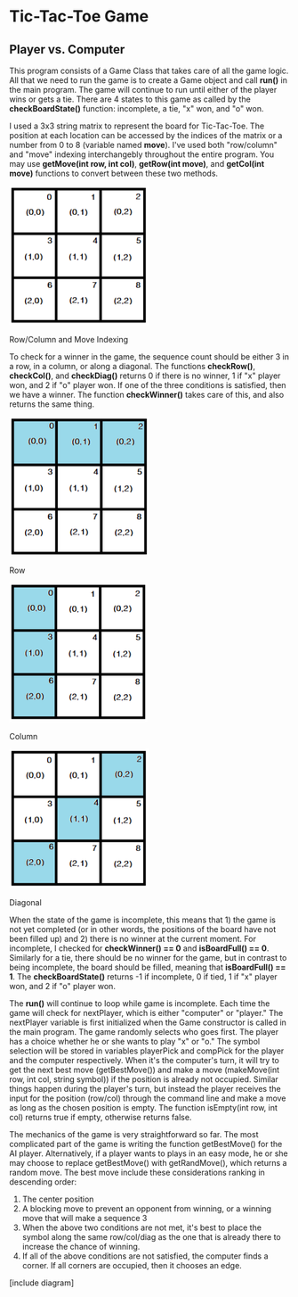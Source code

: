 <!-- link to main stylesheet -->
<link rel="stylesheet" type="text/css" href="/style.css">

<h1> Tic-Tac-Toe Game </h1>
<h2> Player vs. Computer </h2>

This program consists of a Game Class that takes care of all the game logic. All that we need to run the game is to create a Game object and call <strong>run()</strong> in the main program. The game will continue to run until either of the player wins or gets a tie. There are 4 states to this game as called by the <strong>checkBoardState()</strong> function: incomplete, a tie, "x" won, and "o" won. 

I used a 3x3 string matrix to represent the board for Tic-Tac-Toe. The position at each location can be accessed by the indices of the matrix or a number from 0 to 8 (variable named <strong>move</strong>). I've used both "row/column" and "move" indexing interchangebly throughout the entire program. You may use <strong>getMove(int row, int col)</strong>, <strong>getRow(int move)</strong>, and <strong>getCol(int move)</strong> functions to convert between these two methods. 

<div class="center">
	<img src="/tic_tac_toe_game/images/tic-tac-toe-1.png" alt="" height="250"><br>
  <p class="caption">Row/Column and Move Indexing</p>
</div>

To check for a winner in the game, the sequence count should be either 3 in a row, in a column, or along a diagonal. The functions <strong>checkRow()</strong>, <strong>checkCol()</strong>, and <strong>checkDiag()</strong> returns 0 if there is no winner, 1 if "x" player won, and 2 if "o" player won. If one of the three conditions is satisfied, then we have a winner. The function <strong>checkWinner()</strong> takes care of this, and also returns the same thing.

<div class="row">
					<div class="column-three center">
						<img src="/tic_tac_toe_game/images/tic-tac-toe-3.png" alt="" height="250"><br>
						<p class="caption">Row</p>
				  </div>
				  <div class="column-three center">
				    		<img src="/tic_tac_toe_game/images/tic-tac-toe-4.png" alt="" height="250"><br>
						<p class="caption">Column</p>
				  </div>
				  <div class="column-three center">
				    		<img src="/tic_tac_toe_game/images/tic-tac-toe-2.png" alt="" height="250"><br>
						<p class="caption">Diagonal</p>
				  </div>
</div>

When the state of the game is incomplete, this means that 1) the game is not yet completed (or in other words, the positions of the board have not been filled up) and 2) there is no winner at the current moment. For incomplete, I checked for <strong>checkWinner() == 0</strong> and <strong>isBoardFull() == 0</strong>. Similarly for a tie, there should be no winner for the game, but in contrast to being incomplete, the board should be filled, meaning that <strong>isBoardFull() == 1</strong>. The <strong>checkBoardState()</strong> returns -1 if incomplete, 0 if tied, 1 if "x" player won, and 2 if "o" player won.

The <strong>run()</strong> will continue to loop while game is incomplete. Each time the game will check for nextPlayer, which is either "computer" or "player." The nextPlayer variable is first initialized when the Game constructor is called in the main program. The game randomly selects who goes first. The player has a choice whether he or she wants to play "x" or "o." The symbol selection will be stored in variables playerPick and compPick for the player and the computer respectively. When it's the computer's turn, it will try to get the next best move (getBestMove()) and make a move (makeMove(int row, int col, string symbol)) if the position is already not occupied. Similar things happen during the player's turn, but instead the player receives the input for the position (row/col) through the command line and make a move as long as the chosen position is empty. The function isEmpty(int row, int col) returns true if empty, otherwise returns false.

The mechanics of the game is very straightforward so far. The most complicated part of the game is writing the function getBestMove() for the AI player. Alternatively, if a player wants to plays in an easy mode, he or she may choose to replace getBestMove() with getRandMove(), which returns a random move. The best move include these considerations ranking in descending order:
1) The center position
2) A blocking move to prevent an opponent from winning, or a winning move that will make a sequence 3
3) When the above two conditions are not met, it's best to place the symbol along the same row/col/diag as the one that is already there to increase the chance of winning. 
4) If all of the above conditions are not satisfied, the computer finds a corner. If all corners are occupied, then it chooses an edge.

[include diagram]

